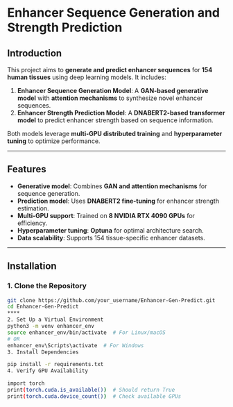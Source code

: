 # Enhancer Sequence Generation and Strength Prediction

## **Introduction**
This project aims to **generate and predict enhancer sequences** for **154 human tissues** using deep learning models. It includes:
1. **Enhancer Sequence Generation Model**: A **GAN-based generative model** with **attention mechanisms** to synthesize novel enhancer sequences.
2. **Enhancer Strength Prediction Model**: A **DNABERT2-based transformer model** to predict enhancer strength based on sequence information.

Both models leverage **multi-GPU distributed training** and **hyperparameter tuning** to optimize performance.

---

## **Features**
- **Generative model**: Combines **GAN and attention mechanisms** for sequence generation.
- **Prediction model**: Uses **DNABERT2 fine-tuning** for enhancer strength estimation.
- **Multi-GPU support**: Trained on **8 NVIDIA RTX 4090 GPUs** for efficiency.
- **Hyperparameter tuning**: **Optuna** for optimal architecture search.
- **Data scalability**: Supports 154 tissue-specific enhancer datasets.

---

## **Installation**

### **1. Clone the Repository**
```bash
git clone https://github.com/your_username/Enhancer-Gen-Predict.git
cd Enhancer-Gen-Predict
****
2. Set Up a Virtual Environment
python3 -m venv enhancer_env
source enhancer_env/bin/activate  # For Linux/macOS
# OR
enhancer_env\Scripts\activate  # For Windows
3. Install Dependencies

pip install -r requirements.txt
4. Verify GPU Availability

import torch
print(torch.cuda.is_available())  # Should return True
print(torch.cuda.device_count())  # Check available GPUs
